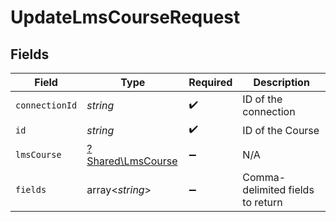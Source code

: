 # UpdateLmsCourseRequest


## Fields

| Field                                                 | Type                                                  | Required                                              | Description                                           |
| ----------------------------------------------------- | ----------------------------------------------------- | ----------------------------------------------------- | ----------------------------------------------------- |
| `connectionId`                                        | *string*                                              | :heavy_check_mark:                                    | ID of the connection                                  |
| `id`                                                  | *string*                                              | :heavy_check_mark:                                    | ID of the Course                                      |
| `lmsCourse`                                           | [?Shared\LmsCourse](../../Models/Shared/LmsCourse.md) | :heavy_minus_sign:                                    | N/A                                                   |
| `fields`                                              | array<*string*>                                       | :heavy_minus_sign:                                    | Comma-delimited fields to return                      |
